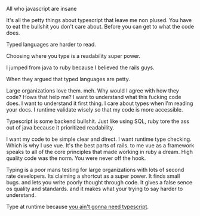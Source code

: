 All who javascript are insane

It's all the petty things about typescript that leave me non plused. You have to eat the bullshit you don't care about. Before you can get to what the code does. 

Typed languages are harder to read. 

Choosing where you type is a readability super power.



I jumped from java to ruby because I believed the rails guys.

When they argued that typed languages are petty. 

Large organizations love them. meh. Why would I agree with how they code? Hows that help me? I want to understand what this fucking code does. I want to understand it first thing. I care about types when I'm reading your docs. I runtime validate wisely so that my code is more accessible. 

Typescript is some backend bullshit. Just like using SQL, ruby tore the ass out of java because it prioritized readability. 

I want my code to be simple clear and direct. I want runtime type checking. Which is why I use vue. It's the best parts of rails. to me vue as a framework speaks to all of the core principles that made working in ruby a dream. High quality code was the norm. You were never off the hook. 

Typing is a poor mans testing for large organizations with lots of second rate developers. Its claiming a shortcut as a super power. It finds small bugs. and lets you write poorly thought through code. It gives a false sence os quality and standards. and it makes what your trying to say harder to understand. 

Type at runtime because [you ain't gonna need typescript](link_to_ruby_opinions).
